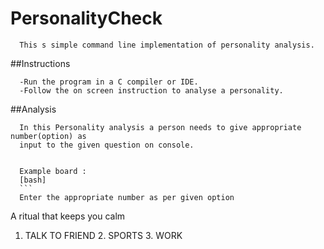# PersonalityCheck

      This s simple command line implementation of personality analysis.
  ##Instructions
  
      -Run the program in a C compiler or IDE.
      -Follow the on screen instruction to analyse a personality.
  ##Analysis
  
      In this Personality analysis a person needs to give appropriate number(option) as 
      input to the given question on console.

      
      Example board :
      [bash]
      ```
      Enter the appropriate number as per given option

A ritual that keeps you calm

1. TALK TO FRIEND       2. SPORTS       3. WORK
   ```
